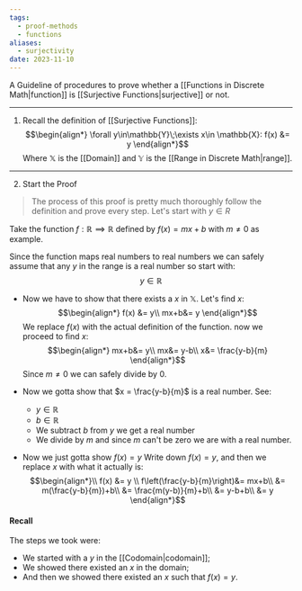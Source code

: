 ```yaml
---
tags:
  - proof-methods
  - functions
aliases:
  - surjectivity
date: 2023-11-10
---
```

A Guideline of procedures to prove whether a [[Functions in Discrete Math|function]] is [[Surjective Functions|surjective]] or not.
___
1. Recall the definition of [[Surjective Functions]]:
$$\begin{align*}
\forall y\in\mathbb{Y}\;\exists x\in \mathbb{X}: f(x) &= y
\end{align*}$$
Where $\mathbb{X}$ is the [[Domain]] and $\mathbb{Y}$ is the [[Range in Discrete Math|range]].
___
2. Start the Proof 
>The process of this proof is pretty much thoroughly follow the definition and prove every step. Let's start with $y \in R$

Take the function $f: \mathbb{R} \implies \mathbb{R}$ defined by $f(x) = mx+b$ with $m\ne 0$ as example.

Since the function maps real numbers to real numbers we can safely assume that any $y$ in the range is a real number so start with:
$$y\in \mathbb{R}$$

- Now we have to show that there exists a $x$ in $\mathbb{X}$.
Let's find $x$:
$$\begin{align*}
f(x) &= y\\
mx+b&= y
\end{align*}$$
We replace $f(x)$ with the actual definition of the function. now we proceed to find $x$:
$$\begin{align*}
mx+b&= y\\
mx&= y-b\\
x&= \frac{y-b}{m}
\end{align*}$$
Since $m\ne0$ we can safely divide by $0$.
- Now we gotta show that $x = \frac{y-b}{m}$ is a real number. See:
	- $y \in \mathbb{R}$ 
	- $b \in \mathbb{R}$
	- We subtract $b$ from $y$ we get a real number
	- We divide by $m$ and since $m$ can't be zero we are with a real number.

- Now we just gotta show $f(x) = y$ 
Write down $f(x) = y$, and then we replace $x$ with what it actually is:
$$\begin{align*}\\
f(x) &= y \\
f\left(\frac{y-b}{m}\right)&= mx+b\\
&= m(\frac{y-b}{m})+b\\
&= \frac{m(y-b)}{m}+b\\
&= y-b+b\\
&= y
\end{align*}$$

#### Recall
The steps we took were:
- We started with a $y$ in the [[Codomain|codomain]];
- We showed there existed an $x$ in the domain;
- And then we showed there existed an $x$ such that $f(x)=y$.